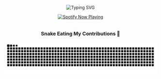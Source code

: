 <p align="center">
  <img src="https://readme-typing-svg.herokuapp.com?font=Fira+Code&size=32&pause=1000&color=FFFFFF&center=true&vCenter=true&width=435&lines=Hey!+I'm+ataturkcu" alt="Typing SVG" />
</p>


<p align="center">
  <a href="https://open.spotify.com/user/" target="_blank">
    <img src="https://spotify-github-profile.kittinanx.com/api/view?uid=31ji2idtouadzghic5i2radgi2fm&cover_image=true&theme=novatorem&show_offline=true&background_color=121212&interchange=true&bar_color=53b14f&bar_color_cover=false" alt="Spotify Now Playing" />
  </a>
</p>


<div align="center">
<h3 style="display: inline-block">Snake Eating My Contributions 🐍</h3>


<picture>
  <source media="(prefers-color-scheme: dark)" srcset="https://raw.githubusercontent.com/ataturkcu/ataturkcu/output/github-contribution-grid-snake-dark.svg">
  <source media="(prefers-color-scheme: light)" srcset="https://raw.githubusercontent.com/ataturkcu/ataturkcu/output/github-contribution-grid-snake.svg">
  <img alt="github contribution grid snake animation" src="https://raw.githubusercontent.com/ataturkcu/ataturkcu/output/github-contribution-grid-snake.svg">
</picture>


</div>
